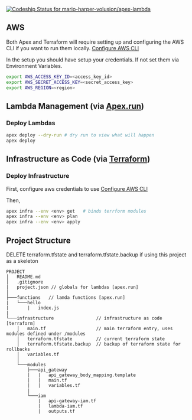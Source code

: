 [ ![Codeship Status for mario-harper-volusion/apex-lambda](https://codeship.com/projects/5cd9b7d0-452e-0134-625c-460fa3f2896d/status?branch=master)](https://codeship.com/projects/168592)

## AWS
Both Apex and Terraform will require setting up and configuring the AWS CLI if you want to run them locally.
[Configure AWS CLI](http://docs.aws.amazon.com/cli/latest/userguide/cli-chap-getting-started.html#cli-quick-configuration)

In the setup you should have setup your credentials. If not set them via Environment Variables.
```sh
export AWS_ACCESS_KEY_ID=<access_key_id>
export AWS_SECRET_ACCESS_KEY=<secret_access_key>
export AWS_REGION=<region>
```
## Lambda Management (via [Apex.run](http://apex.run))
### Deploy Lambdas
```sh
apex deploy --dry-run # dry run to view what will happen
apex deploy
```

## Infrastructure as Code (via [Terraform](https://www.terraform.io/docs/index.html))
### Deploy Infrastructure
First, configure aws credentials to use [Configure AWS CLI](http://docs.aws.amazon.com/cli/latest/userguide/cli-chap-getting-started.html#cli-quick-configuration)

Then,
```sh
apex infra --env <env> get   # binds terrform modules
apex infra --env <env> plan  
apex infra --env <env> apply 
```

## Project Structure 
DELETE terraform.tfstate and terraform.tfstate.backup if using this project as a skeleton
```
PROJECT
│   README.md
│   .gitignore 
|   project.json // globals for lambdas [apex.run]
│
├───functions   // lamda functions [apex.run]
|   └───hello
|       |   index.js
|
└───infrastructure                // infrastructure as code [terraform]
    │   main.tf                   // main terraform entry, uses modules defined under /modules
    │   terraform.tfstate         // current terraform state
    │   terraform.tfstate.backup  // backup of terraform state for rollbacks
    │   variables.tf
    │
    └───modules
        ├───api_gateway
        |   |   api_gateway_body_mapping.template
        |   |   main.tf
        |   |   variables.tf
        |
        └───iam
            |   api-gateway-iam.tf
            |   lambda-iam.tf
            |   outputs.tf
```

